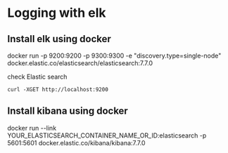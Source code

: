 # Logging with elk

## Install elk using docker
docker run -p 9200:9200 -p 9300:9300 -e "discovery.type=single-node" docker.elastic.co/elasticsearch/elasticsearch:7.7.0

check Elastic search
```
curl -XGET http://localhost:9200
```

## Install kibana using docker
docker run --link YOUR_ELASTICSEARCH_CONTAINER_NAME_OR_ID:elasticsearch -p 5601:5601 docker.elastic.co/kibana/kibana:7.7.0

